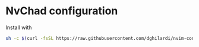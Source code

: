 # NvChad configuration

Install with

```sh
sh -c $(curl -fsSL https://raw.githubusercontent.com/dghilardi/nvim-conf/main/install.sh)
```
